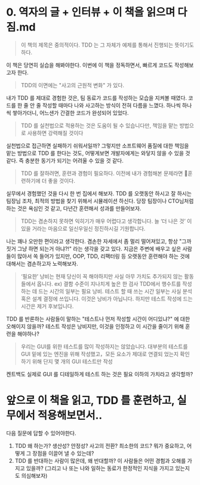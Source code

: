 # 0. 역자의 글 + 인터뷰 + 이 책을 읽으며 다짐.md

> 이 책의 제목은 중의적이다. TDD 는 그 자체가 예제를 통해서 진행되는 뜻이기도 하다.

이 책은 당연히 실습을 해봐야한다.
이번에 이 책을 정독하면서, 빠르게 코드도 작성해보고자 한다.

> TDD의 이면에는 "사고의 근원적 변화" 가 있다.

내가 TDD 를 제대로 경험한 것은, 팀 동료가 코드를 작성하는 모습을 지켜볼 때였다.
코드를 한 줄 안 줄 작성할 때마다 나와 사고하는 방식이 전혀 다름을 느꼈다. 하나씩 하나씩 쌓아가더니, 어느샌가 간결한 코드가 완성되어 있었다.

> TDD 를 실천법으로 적용하는 것은 도움이 될 수 있습니다만, 책임을 맡는 방법으로 사용하면 강력해질 것이다 

실천법으로 접근하면 실패하기 쉬워서일까? 그렇지만 소프트웨어 품질에 대한 책임을 맡는 방법으로 TDD 를 한다는 것도, 어떻게보면 개발자에게는 와닿지 않을 수 있을 것 같다. 즉 충분한 동기가 되기는 어려울 수 있을 것 같다.


> TDD 를 잘하려면, 훈련과 경험이 필요하다. 이전에 내가 경험해본 문제라면 훈련하기에 더 좋을 것이다.

실무에서 경험했던 것을 다시 한 번 집에서 해보자. TDD 를 오랫동안 하시고 잘 하시는 팀장님 조차, 최적의 방법을 찾기 위해서 시뮬레이션 하신다. 당장 팀장이나 CTO님처럼 하는 것은 욕심인 것 같고, 다년간 훈련해서 성과를 만들어보자.


> TDD는 겸손하지 못하면 익히기가 매우 어렵다고 생각합니다. 늘 ‘더 나은 것’ 이 있을 거라는 마음으로 일신우일신 정진하시길 기원합니다.

나는 꽤나 오만한 편이라고 생각한다. 겸손한 자세에서 좀 멀리 떨어져있고, 항상 "그까짓거 그냥 하면 되는거 아냐?!" 라는 생각을 갖고 있다. 지금은 주변에 배우고 싶은 사람들이 많아서 쏙 들어가 있지만, OOP, TDD, 리팩터링 등 오랫동안 훈련해야 하는 것에 대해서는 겸손하고자 노력해보자.

> ‘필요한’ 낭비는 현재 당신이 꼭 해야하지만 사실 아무 가치도 추가되지 않는 활동들에서 옵니다. ex) 결함 수준이 지나치게 높은 한 검사
> TDD에서 행수트를 작성하는 데 드는 시간의 일부는 필요 낭비.
> 테스트 할 때 쓰는 시간 일부는 사실 분석 혹은 설계 결정에 쓰입니다. 이것은 낭비가 아닙니다. 하지만 테스트 작성에 드는 시간은 제거 후보입니다.

TDD 를 반론하는 사람들이 말하는 "테스트나 먼저 작성할 시간이 어디있냐?" 에 대한 오해이지 않을까?
테스트 작성은 낭비지만, 이것을 인정하고 이 시간을 줄이기 위해 훈련을 해야하나?

>우리는 GUI를 위한 테스트를 많이 작성하지는 않았습니다. 대부분의 테스트를 GUI 밑에 있는 엔진을 위해 작성했고，모든 요소가 제대로 연결되 었는지 확인하기 위해 단지 몇 개의 GUI 테스트만 작성

켄트백도 실제로 GUI 를 디테일하게 테스트 하는 것은 필요 이하의 가치라고 생각할까?


# 앞으로 이 책을 읽고, TDD 를 훈련하고, 실무에서 적용해보면서..

다음 질문에 답할 수 있어야한다.
1. TDD 왜 하는가? 생산성? 안정성? 사고의 전환? 최소한의 코드? 뭐가 중요하고, 어떻게 그 장점을 이끌어 낼 수 있는데?
2. TDD 를 반대하는 사람이 많은데, 왜 반대할까? 이 사람들은 어떤 경험과 오해를 가지고 있을까? (그리고 나 또는 나와 일하는 동료가 한정적인 지식을 가지고 있는지도 의심해보자)

